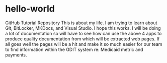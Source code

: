 # hello-world
GitHub Tutorial Repository
This is about my life. I am trying to learn about Git, BitLocker, MKDocs, and Visual Studio.
I hope this works. I will be doing a lot of documentation so will have to see how can use the above 4 apps to produce quality documentation from which will be extracted web pages.
If all goes well the pages will be a hit and make it so much easier for our team to find information within the GDIT system re: Medicaid metric and payments.
